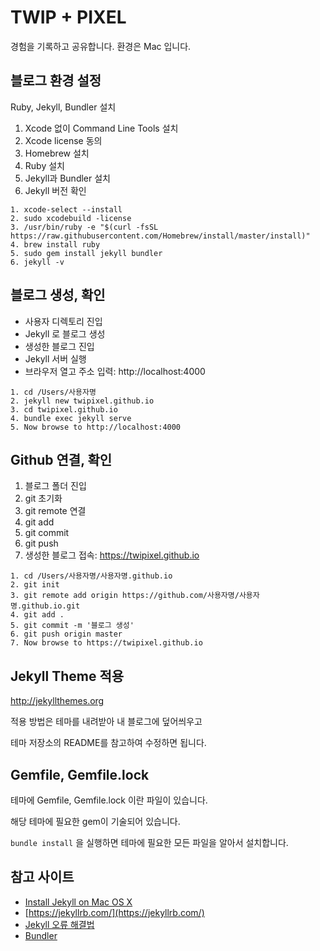 
TWIP + PIXEL
========

경험을 기록하고 공유합니다. 환경은 Mac 입니다.




블로그 환경 설정
-------

Ruby, Jekyll, Bundler 설치

1. Xcode 없이 Command Line Tools 설치
2. Xcode license 동의
3. Homebrew 설치
4. Ruby 설치
5. Jekyll과 Bundler 설치
6. Jekyll 버전 확인

```
1. xcode-select --install
2. sudo xcodebuild -license
3. /usr/bin/ruby -e "$(curl -fsSL https://raw.githubusercontent.com/Homebrew/install/master/install)"
4. brew install ruby
5. sudo gem install jekyll bundler
6. jekyll -v
```




블로그 생성, 확인 
---

- 사용자 디렉토리 진입
- Jekyll 로 블로그 생성
- 생성한 블로그 진입
- Jekyll 서버 실행
- 브라우저 열고 주소 입력: http://localhost:4000

```
1. cd /Users/사용자명
2. jekyll new twipixel.github.io
3. cd twipixel.github.io
4. bundle exec jekyll serve
5. Now browse to http://localhost:4000
```



## Github 연결, 확인

1. 블로그 폴더 진입
2. git 초기화
3. git remote 연결
4. git add
5. git commit
6. git push
7. 생성한 블로그 접속: https://twipixel.github.io

```
1. cd /Users/사용자명/사용자명.github.io
2. git init
3. git remote add origin https://github.com/사용자명/사용자명.github.io.git
4. git add .
5. git commit -m '블로그 생성'
6. git push origin master
7. Now browse to https://twipixel.github.io
```



## Jekyll Theme 적용

http://jekyllthemes.org

적용 방법은 테마를 내려받아 내 블로그에 덮어씌우고

테마 저장소의 README를 참고하여 수정하면 됩니다.

 

## Gemfile, Gemfile.lock

테마에 Gemfile, Gemfile.lock 이란 파일이 있습니다.

해당 테마에 필요한 gem이 기술되어 있습니다.

`bundle install` 을 실행하면 테마에 필요한 모든 파일을 알아서 설치합니다.


참고 사이트
-----

- [Install Jekyll on Mac OS X](http://jekyll.tips/jekyll-casts/install-jekyll-on-os-x/)
- [https://jekyllrb.com/](https://jekyllrb.com/)
- [Jekyll 오류 해결법](https://kde713.github.io/tips/2017/02/21/jekyll-installation-error-solution.html) 
- [Bundler](http://ruby-korea.github.io/bundler-site/)

